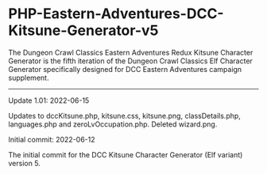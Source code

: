 # PHP-Eastern-Adventures-DCC-Kitsune-Generator-v5
The Dungeon Crawl Classics Eastern Adventures Redux Kitsune Character Generator is the fifth iteration of the Dungeon Crawl Classics Elf Character Generator specifically designed for DCC Eastern Adventures campaign supplement.


-----------



Update 1.01: 2022-06-15

Updates to dccKitsune.php, kitsune.css, kitsune.png, classDetails.php, languages.php and zeroLvOccupation.php.  Deleted wizard.png.



Initial commit: 2022-06-12

The initial commit for the DCC Kitsune Character Generator (Elf variant) version 5.
